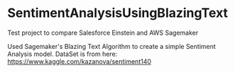 # SentimentAnalysisUsingBlazingText
Test project to compare Salesforce Einstein and AWS Sagemaker


Used Sagemaker's Blazing Text Algorithm to create a simple Sentiment Analysis model. DataSet is from here: https://www.kaggle.com/kazanova/sentiment140
